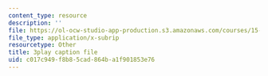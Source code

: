```yaml
---
content_type: resource
description: ''
file: https://ol-ocw-studio-app-production.s3.amazonaws.com/courses/15-s12-blockchain-and-money-fall-2018/c017c949f8b85cad864ba1f901853e76_GLVrOlHLJ1U.vtt
file_type: application/x-subrip
resourcetype: Other
title: 3play caption file
uid: c017c949-f8b8-5cad-864b-a1f901853e76
---
```

